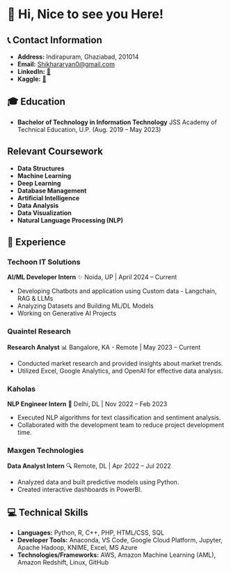 # 🚀 Hi, Nice to see you Here!

## 📞 Contact Information
- **Address:** Indirapuram, Ghaziabad, 201014
- **Email:** Shikhararyan0@gmail.com
- **LinkedIn:** [🧲](https://www.linkedin.com/in/shikhar-aryan-6aa98a1b4/)
- **Kaggle:** [🧲](https://www.kaggle.com/shikhararyan)

## 🎓 Education
- **Bachelor of Technology in Information Technology**
  JSS Academy of Technical Education, U.P. (Aug. 2019 – May 2023)

## Relevant Coursework
- **Data Structures**
- **Machine Learning**
- **Deep Learning**
- **Database Management**
- **Artificial Intelligence**
- **Data Analysis**
- **Data Visualization**
- **Natural Language Processing (NLP)**


## 💼 Experience

### Techoon IT Solutions
**AI/ML Developer Intern** ✨
Noida, UP | April 2024 – Current
- Developing Chatbots and application using Custom data - Langchain, RAG & LLMs
- Analyzing Datasets and Building ML/DL Models
- Working on Generative AI Projects 

### Quaintel Research
**Research Analyst** 📊
Bangalore, KA - Remote | May 2023 – Current
- Conducted market research and provided insights about market trends.
- Utilized Excel, Google Analytics, and OpenAI for effective data analysis.

### Kaholas
**NLP Engineer Intern** 🤖
Delhi, DL | Nov 2022 – Feb 2023
- Executed NLP algorithms for text classification and sentiment analysis.
- Collaborated with the development team to reduce project development time.

### Maxgen Technologies
**Data Analyst Intern** 🔍
Remote, DL | Apr 2022 – Jul 2022
- Analyzed data and built predictive models using Python.
- Created interactive dashboards in PowerBI.

## 💻 Technical Skills
- **Languages:** Python, R, C++, PHP, HTML/CSS, SQL
- **Developer Tools:** Anaconda, VS Code, Google Cloud Platform, Jupyter, Apache Hadoop, KNIME, Excel, MS Azure
- **Technologies/Frameworks:** AWS, Amazon Machine Learning (AML), Amazon Redshift, Linux, GitHub
